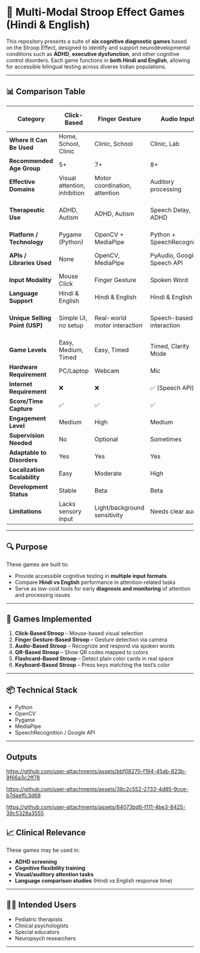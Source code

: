 # 🧠 Multi-Modal Stroop Effect Games (Hindi & English)

This repository presents a suite of **six cognitive diagnostic games** based on the Stroop Effect, designed to identify and support neurodevelopmental conditions such as **ADHD**, **executive dysfunction**, and other cognitive control disorders. Each game functions in **both Hindi and English**, allowing for accessible bilingual testing across diverse Indian populations.

---

## 📊 Comparison Table

| Category                       | Click-Based                  | Finger Gesture                | Audio Input                | QR Code (3 Colors)       | Flashcard (3 Colors)        | Keyboard-Based        |
| ------------------------------ | ---------------------------- | ----------------------------- | -------------------------- | ------------------------ | --------------------------- | --------------------- |
| **Where It Can Be Used**       | Home, School, Clinic         | Clinic, School                | Clinic, Lab                | Clinic, Mobile Labs      | School, Clinic              | Home, School          |
| **Recommended Age Group**      | 5+                           | 7+                            | 8+                         | 6+                       | 5+                          | 6+                    |
| **Effective Domains**          | Visual attention, inhibition | Motor coordination, attention | Auditory processing        | Visual mapping           | Visual perception           | Cognitive control     |
| **Therapeutic Use**            | ADHD, Autism                 | ADHD, Autism                  | Speech Delay, ADHD         | ADHD, Visual-motor delay | ADHD, sensory delays        | ADHD, impulse control |
| **Platform / Technology**      | Pygame (Python)              | OpenCV + MediaPipe            | Python + SpeechRecognition | OpenCV                   | OpenCV + NumPy              | Pygame (Python)       |
| **APIs / Libraries Used**      | None                         | OpenCV, MediaPipe             | PyAudio, Google Speech API | OpenCV QR module         | OpenCV, NumPy               | None                  |
| **Input Modality**             | Mouse Click                  | Finger Gesture                | Spoken Word                | QR Card                  | Color Card                  | Keyboard Press        |
| **Language Support**           | Hindi & English              | Hindi & English               | Hindi & English            | English                  | Hindi & English             | Hindi & English       |
| **Unique Selling Point (USP)** | Simple UI, no setup          | Real-world motor interaction  | Speech-based interaction   | Physical QR use          | Real-world color flashcards | Fastest input method  |
| **Game Levels**                | Easy, Medium, Timed          | Easy, Timed                   | Timed, Clarity Mode        | Timed Rounds             | Timed Mode                  | Easy, Timed, Endless  |
| **Hardware Requirement**       | PC/Laptop                    | Webcam                        | Mic                        | Webcam                   | Webcam                      | PC/Laptop             |
| **Internet Requirement**       | ❌                            | ❌                             | ✅ (Speech API)             | ❌                        | ❌                           | ❌                     |
| **Score/Time Capture**         | ✅                            | ✅                             | ✅                          | ✅                        | ✅                           | ✅                     |
| **Engagement Level**           | Medium                       | High                          | Medium                     | High                     | High                        | Medium                |
| **Supervision Needed**         | No                           | Optional                      | Sometimes                  | Optional                 | Yes                         | No                    |
| **Adaptable to Disorders**     | Yes                          | Yes                           | Yes                        | Limited                  | Yes                         | Yes                   |
| **Localization Scalability**   | Easy                         | Moderate                      | High                       | Moderate                 | High                        | Easy                  |
| **Development Status**         | Stable                       | Beta                          | Beta                       | Prototype                | Beta                        | Stable                |
| **Limitations**                | Lacks sensory input          | Light/background sensitivity  | Needs clear audio          | Needs printed QR cards   | Light-sensitive             | Less immersive        |

---

## 🔍 Purpose

These games are built to:

* Provide accessible cognitive testing in **multiple input formats**
* Compare **Hindi vs English** performance in attention-related tasks
* Serve as low-cost tools for early **diagnosis and monitoring** of attention and processing issues

---

## 🧩 Games Implemented

1. **Click-Based Stroop** – Mouse-based visual selection
2. **Finger Gesture-Based Stroop** – Gesture detection via camera
3. **Audio-Based Stroop** – Recognize and respond via spoken words
4. **QR-Based Stroop** – Show QR codes mapped to colors
5. **Flashcard-Based Stroop** – Detect plain color cards in real space
6. **Keyboard-Based Stroop** – Press keys matching the text’s color

---

## 📦 Technical Stack

* Python
* OpenCV
* Pygame
* MediaPipe
* SpeechRecognition / Google API

---



## Outputs



https://github.com/user-attachments/assets/bbf08270-f194-45ab-823b-9f66a3c2ff78



https://github.com/user-attachments/assets/38c2c552-2733-4d85-9cce-b7daeffc3d68


https://github.com/user-attachments/assets/64073bd6-f111-4be3-8425-39c5328a3555





## 📈 Clinical Relevance

These games may be used in:

* **ADHD screening**
* **Cognitive flexibility training**
* **Visual/auditory attention tasks**
* **Language comparison studies** (Hindi vs English response time)



---

## 👩‍⚕️ Intended Users

* Pediatric therapists
* Clinical psychologists
* Special educators
* Neuropsych researchers





---
